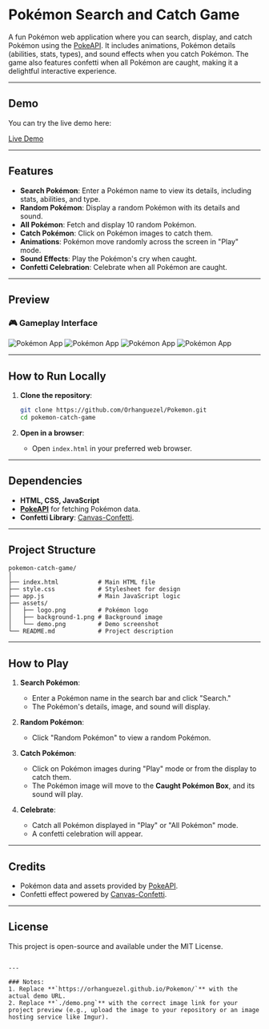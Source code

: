 # Pokémon Search and Catch Game

A fun Pokémon web application where you can search, display, and catch Pokémon using the [PokeAPI](https://pokeapi.co/). It includes animations, Pokémon details (abilities, stats, types), and sound effects when you catch Pokémon. The game also features confetti when all Pokémon are caught, making it a delightful interactive experience.

---

## **Demo**
You can try the live demo here:

[Live Demo](https://orhanguezel.github.io/Pokemon/)

---

## **Features**

- **Search Pokémon**: Enter a Pokémon name to view its details, including stats, abilities, and type.
- **Random Pokémon**: Display a random Pokémon with its details and sound.
- **All Pokémon**: Fetch and display 10 random Pokémon.
- **Catch Pokémon**: Click on Pokémon images to catch them.
- **Animations**: Pokémon move randomly across the screen in "Play" mode.
- **Sound Effects**: Play the Pokémon's cry when caught.
- **Confetti Celebration**: Celebrate when all Pokémon are caught.

---

## **Preview**

### 🎮 Gameplay Interface

![Pokémon App](./demo.png)
![Pokémon App](./demo2.png)
![Pokémon App](./demo3.png)
![Pokémon App](./demo4.png)

---

## **How to Run Locally**

1. **Clone the repository**:
   ```bash
   git clone https://github.com/Orhanguezel/Pokemon.git
   cd pokemon-catch-game
   ```

2. **Open in a browser**:
   - Open `index.html` in your preferred web browser.

---

## **Dependencies**

- **HTML, CSS, JavaScript**  
- **[PokeAPI](https://pokeapi.co/)** for fetching Pokémon data.  
- **Confetti Library**: [Canvas-Confetti](https://cdn.jsdelivr.net/npm/canvas-confetti).

---

## **Project Structure**

```
pokemon-catch-game/
│
├── index.html           # Main HTML file
├── style.css            # Stylesheet for design
├── app.js               # Main JavaScript logic
├── assets/
│   ├── logo.png         # Pokémon logo
│   ├── background-1.png # Background image
│   └── demo.png         # Demo screenshot
└── README.md            # Project description
```

---

## **How to Play**

1. **Search Pokémon**:
   - Enter a Pokémon name in the search bar and click "Search."
   - The Pokémon's details, image, and sound will display.

2. **Random Pokémon**:
   - Click "Random Pokémon" to view a random Pokémon.

3. **Catch Pokémon**:
   - Click on Pokémon images during "Play" mode or from the display to catch them.
   - The Pokémon image will move to the **Caught Pokémon Box**, and its sound will play.

4. **Celebrate**:
   - Catch all Pokémon displayed in "Play" or "All Pokémon" mode.
   - A confetti celebration will appear.

---

## **Credits**

- Pokémon data and assets provided by [PokeAPI](https://pokeapi.co/).
- Confetti effect powered by [Canvas-Confetti](https://www.kirilv.com/canvas-confetti/).

---

## **License**

This project is open-source and available under the MIT License.

```

---

### Notes:
1. Replace **`https://orhanguezel.github.io/Pokemon/`** with the actual demo URL.
2. Replace **`./demo.png`** with the correct image link for your project preview (e.g., upload the image to your repository or an image hosting service like Imgur).